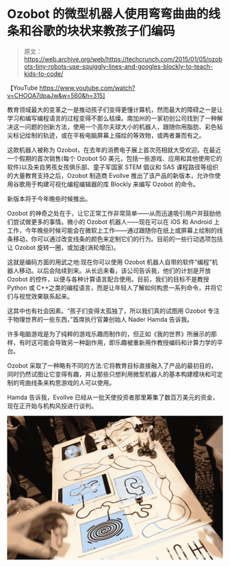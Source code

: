 # Ozobot 的微型机器人使用弯弯曲曲的线条和谷歌的块状来教孩子们编码 

> 原文：<https://web.archive.org/web/https://techcrunch.com/2015/01/05/ozobots-tiny-robots-use-squiggly-lines-and-googles-blockly-to-teach-kids-to-code/>

【YouTube https://www.youtube.com/watch?v=CHOOA7dpaJw&w=560&h=315]

教育领域最大的变革之一是推动孩子们变得更懂计算机，然而最大的障碍之一是让学习和编写编程语言的过程变得不那么枯燥。南加州的一家初创公司找到了一种解决这一问题的创新方法，使用一个高尔夫球大小的机器人，跟随你用脂肪、彩色毡尖标记绘制的轨迹，或在平板电脑屏幕上描绘的等效物，或两者兼而有之。

这款机器人被称为 Ozobot，在去年的消费电子展上首次亮相就大受欢迎。在最近一个假期的首次销售(每个 Ozobot 50 美元，包括一些游戏、应用和其他使用它的软件)以及来自男孩女孩俱乐部、童子军国家 STEM 倡议和 SAS 课程路径等组织的大量教育支持之后，Ozobot 制造商 Evollve 推出了该产品的新版本，允许你使用谷歌用于构建可视化编程编辑器的库 Blockly 来编写 Ozobot 的命令。

新版本将于今年晚些时候推出。

Ozobot 的神奇之处在于，让它正常工作非常简单——从而迅速吸引用户并鼓励他们尝试做更多的事情。微小的 Ozobot 机器人——现在可以在 iOS 和 Android 上工作，今年晚些时候可能会在微软上工作——通过跟随你在纸上或屏幕上绘制的线条移动，你可以通过改变线条的颜色来定制它们的行为。目前的一些行动选项包括让 Ozobot 旋转一圈，或加速(涡轮增压)。

这就是编码方面的用武之地:现在你可以使用 Ozobot 机器人自带的软件“编程”机器人移动。以后会陆续到来。从长远来看，该公司告诉我，他们的计划是开放 Ozobot 的控件，以便与各种计算语言配合使用。目前，我们的目标不是教授 Python 或 C++之类的编程语言，而是让年轻人了解如何构思一系列命令，并将它们与视觉效果联系起来。

这其中也有社会因素。“孩子们变得太孤独了，所以我们真的试图用 Ozobot 专注于物理世界的一些东西，”首席执行官兼创始人 Nader Hamda 告诉我。

许多电脑游戏是为了纯粹的游戏乐趣而制作的，但正如《我的世界》所展示的那样，有时这可能会导致另一种副作用，即乐趣被重新用作教授编码和计算力学的平台。

Ozobot 采取了一种略有不同的方法:它将教育目标直接融入了产品的最初目的，同时仍然试图让它变得有趣，并让那些只想利用微型机器人的基本构建模块和可定制的弯曲线条来构思游戏的人可以使用。

Hamda 告诉我，Evollve 已经从一批天使投资者那里筹集了数百万美元的资金，现在正开始与机构风投进行谈判。

![ozobot4](img/7ed761499fe3f67eedbf427480d1c454.png)